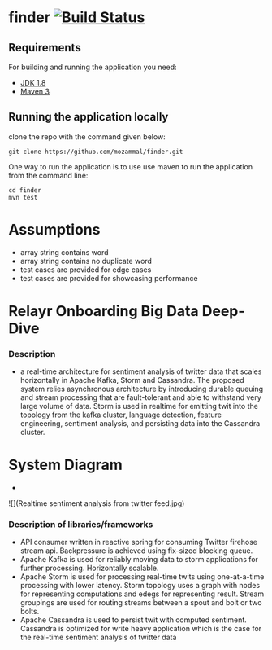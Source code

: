 # finder [![Build Status](https://travis-ci.org/mozammal/finder.svg?branch=master)](https://travis-ci.org/mozammal/finder)
## Requirements

For building and running the application you need:

- [JDK 1.8](http://www.oracle.com/technetwork/java/javase/downloads/jdk8-downloads-2133151.html)
- [Maven 3](https://maven.apache.org)

## Running the application locally

clone the repo with the command given below:
```shell 
git clone https://github.com/mozammal/finder.git
```

One way to run the application is to use use maven to run the application from the command line:

```shell
cd finder
mvn test
```

# Assumptions
 
- array string contains word 
- array string contains no duplicate word
- test cases are provided for edge cases
- test cases are provided for showcasing performance



# Relayr Onboarding Big Data Deep-Dive

### Description
- a real-time architecture for sentiment analysis of twitter data that scales horizontally in Apache Kafka, Storm 
and Cassandra. The proposed system relies asynchronous architecture by introducing durable queuing and stream processing 
that are fault-tolerant and able to withstand very large volume of data. Storm is used in realtime for emitting 
twit into the topology from the kafka cluster, language detection, feature engineering, sentiment analysis, 
and persisting data into the Cassandra cluster. 

# System Diagram
 - 
 ![](Realtime sentiment analysis from twitter feed.jpg)


### Description of libraries/frameworks

- API consumer written in reactive spring for consuming Twitter firehose stream api. Backpressure is achieved 
using fix-sized blocking queue. 
- Apache Kafka is used for reliably moving data to storm applications for further processing. Horizontally scalable.
- Apache Storm is used for processing real-time twits using one-at-a-time processing with lower latency. 
  Storm topology uses a graph with nodes for representing computations and edegs for representing result. 
  Stream groupings are used for routing streams between a spout and bolt or two bolts.
 - Apache Cassandra is used to persist twit with computed sentiment. Cassandra is optimized for write heavy application 
 which is the case for the real-time sentiment analysis of twitter data    
 




